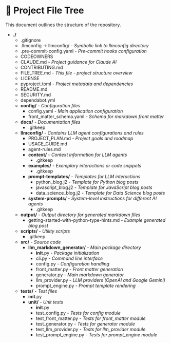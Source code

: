 # 📁 Project File Tree
This document outlines the structure of the repository.
- **./**
    - .gitignore
    - .llmconfig -> llmconfig/ - *Symbolic link to llmconfig directory*
    - .pre-commit-config.yaml - *Pre-commit hooks configuration*
    - CODEOWNERS
    - CLAUDE.md - *Project guidance for Claude AI*
    - CONTRIBUTING.md
    - FILE_TREE.md - *This file - project structure overview*
    - LICENSE
    - pyproject.toml - *Project metadata and dependencies*
    - README.md
    - SECURITY.md
    - dependabot.yml
    - **config/** - *Configuration files*
        - config.yaml - *Main application configuration*
        - front_matter_schema.yaml - *Schema for markdown front matter*
    - **docs/** - *Documentation files*
        - .gitkeep
    - **llmconfig/** - *Contains LLM agent configurations and rules*
        - PROJECT_PLAN.md - *Project goals and roadmap*
        - USAGE_GUIDE.md
        - agent-rules.md
        - **context/** - *Context information for LLM agents*
            - .gitkeep
        - **examples/** - *Exemplary interactions or code snippets*
            - .gitkeep
        - **prompt-templates/** - *Templates for LLM interactions*
            - python_blog.j2 - *Template for Python blog posts*
            - javascript_blog.j2 - *Template for JavaScript blog posts*
            - data_science_blog.j2 - *Template for Data Science blog posts*
        - **system-prompts/** - *System-level instructions for different AI agents*
            - .gitkeep
    - **output/** - *Output directory for generated markdown files*
        - getting-started-with-python-type-hints.md - *Example generated blog post*
    - **scripts/** - *Utility scripts*
        - .gitkeep
    - **src/** - *Source code*
        - **llm_markdown_generator/** - *Main package directory*
            - __init__.py - *Package initialization*
            - cli.py - *Command line interface*
            - config.py - *Configuration handling*
            - front_matter.py - *Front matter generation*
            - generator.py - *Main markdown generator*
            - llm_provider.py - *LLM providers (OpenAI and Google Gemini)*
            - prompt_engine.py - *Prompt template rendering*
    - **tests/** - *Test files*
        - __init__.py
        - **unit/** - *Unit tests*
            - __init__.py
            - test_config.py - *Tests for config module*
            - test_front_matter.py - *Tests for front_matter module*
            - test_generator.py - *Tests for generator module*
            - test_llm_provider.py - *Tests for llm_provider module*
            - test_prompt_engine.py - *Tests for prompt_engine module*